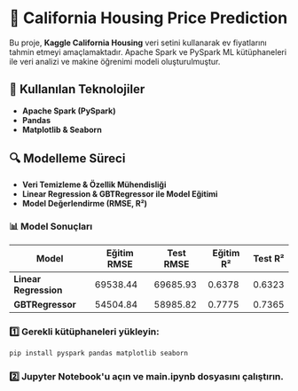 # 🏡 California Housing Price Prediction  

Bu proje, **Kaggle California Housing** veri setini kullanarak ev fiyatlarını tahmin etmeyi amaçlamaktadır. Apache Spark ve PySpark ML kütüphaneleri ile veri analizi ve makine öğrenimi modeli oluşturulmuştur.  

## 📂 Kullanılan Teknolojiler  
- **Apache Spark (PySpark)**  
- **Pandas**  
- **Matplotlib & Seaborn**  

## 🔍 Modelleme Süreci  
- **Veri Temizleme & Özellik Mühendisliği**  
- **Linear Regression & GBTRegressor ile Model Eğitimi**  
- **Model Değerlendirme (RMSE, R²)**  

### 📊 Model Sonuçları  
| Model                 | Eğitim RMSE | Test RMSE | Eğitim R² | Test R² |
|-----------------------|-------------|-----------|-----------|---------|
| **Linear Regression** | 69538.44    | 69685.93  | 0.6378    | 0.6323  |
| **GBTRegressor**      | 54504.84    | 58985.82  | 0.7775    | 0.7365  |

### 1️⃣ Gerekli kütüphaneleri yükleyin:  
```bash
pip install pyspark pandas matplotlib seaborn
```

### 2️⃣ Jupyter Notebook'u açın ve main.ipynb dosyasını çalıştırın.
